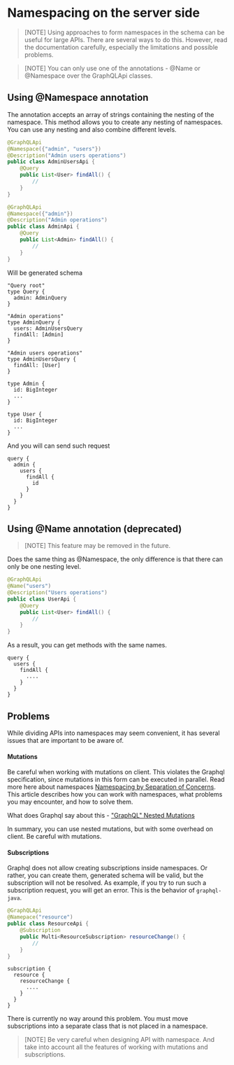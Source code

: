 # Namespacing on the server side

> [NOTE]
> Using approaches to form namespaces in the schema can be useful for large APIs. There are several ways to do this.
> However, read the documentation carefully, especially the limitations and possible problems.

> [NOTE] You can only use one of the annotations - @Name or @Namespace over the GraphQLApi classes.

## Using @Namespace annotation

The annotation accepts an array of strings containing the nesting of the namespace. 
This method allows you to create any nesting of namespaces.
You can use any nesting and also combine different levels.

```java
@GraphQLApi
@Namespace({"admin", "users"})
@Description("Admin users operations")
public class AdminUsersApi {
    @Query
    public List<User> findAll() {
        //
    }
}

@GraphQLApi
@Namespace({"admin"})
@Description("Admin operations")
public class AdminApi {
    @Query
    public List<Admin> findAll() {
        //
    }
}
```

Will be generated schema
```
"Query root"
type Query {
  admin: AdminQuery
}

"Admin operations"
type AdminQuery {
  users: AdminUsersQuery
  findAll: [Admin]
}

"Admin users operations"
type AdminUsersQuery {
  findAll: [User]
}

type Admin {
  id: BigInteger
  ...
}

type User {
  id: BigInteger
  ...
}
```

And you will can send such request
```
query {
  admin {
    users {
      findAll {
        id
      }
    }
  }
}
```

## Using @Name annotation (deprecated)
> [NOTE] This feature may be removed in the future.

Does the same thing as @Namespace, the only difference is that there can only be one nesting level.
```java
@GraphQLApi
@Name("users")
@Description("Users operations")
public class UserApi {
    @Query
    public List<User> findAll() {
        //
    }
}
```
As a result, you can get methods with the same names.
```
query {
  users {
    findAll {
      ....
    }
  }
}
```

## Problems
While dividing APIs into namespaces may seem convenient, it has several issues that are important to be aware of.

#### Mutations
Be careful when working with mutations on client.
This violates the Graphql specification, since mutations in this form can be executed in parallel.
Read more here about namespaces [Namespacing by Separation of Concerns](https://www.apollographql.com/docs/technotes/TN0012-namespacing-by-separation-of-concern/).
This article describes how you can work with namespaces, what problems you may encounter, and how to solve them.

What does Graphql say about this - ["GraphQL" Nested Mutations](https://benjie.dev/graphql/nested-mutations)

In summary, you can use nested mutations, but with some overhead on client. Be careful with mutations.

#### Subscriptions
Graphql does not allow creating subscriptions inside namespaces. 
Or rather, you can create them, generated schema will be valid, but the subscription will not be resolved.
As example, if you try to run such a subscription request, you will get an error. This is the behavior of `graphql-java`.

```java
@GraphQLApi
@Namepace("resource")
public class ResourceApi {
    @Subscription
    public Multi<ResourceSubscription> resourceChange() {
        //
    }
}
```

```
subscription {
  resource {
    resourceChange {
      ....
    }
  }
}
```

There is currently no way around this problem. 
You must move subscriptions into a separate class that is not placed in a namespace.

> [NOTE] 
> Be very careful when designing API with namespace. 
> And take into account all the features of working with mutations and subscriptions.
